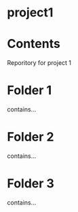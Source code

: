 # project1

# Contents
Reporitory for project 1

# Folder 1
contains...

# Folder 2
contains...

# Folder 3
contains...
